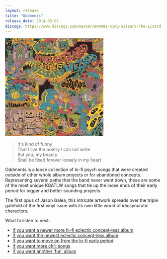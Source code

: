 ```yaml
---
layout: release
title: "Oddments"
release_date: 2014-03-07
discogs: https://www.discogs.com/master/840091-King-Gizzard-The-Lizard-Wizard-Oddments
---
```


![album cover of Oddments](./cover.jpg)

> It's kind of funny  
> That I live the poetry I can not write  
> But you, my beauty  
> Shall be fixed forever loosely in my heart

Oddments is a loose collection of lo-fi psych songs that were created outside of other whole album projects or for abandoned concepts. Representing several paths that the band never went down, these are some of the most unique KGATLW songs that tie up the loose ends of their early period for bigger and better sounding projects.

The first opus of Jason Galea, this intricate artwork spreads over the triple gatefold of the first vinyl issue with its own little world of idiosyncratic characters.

What to listen to next:

*   [If you want a newer more hi-fi eclectic concept-less album](../gumboot-soup)
*   [If you want the newest eclectic concept-less album](../omnium-gatherium)
*   [If you want to move on from the lo-fi early period](../im-in-your-mind-fuzz)
*   [If you want more chill songs](../paper-mache-dream-balloon)
*   [If you want another ‘fun’ album](../fishing-for-fishies)
